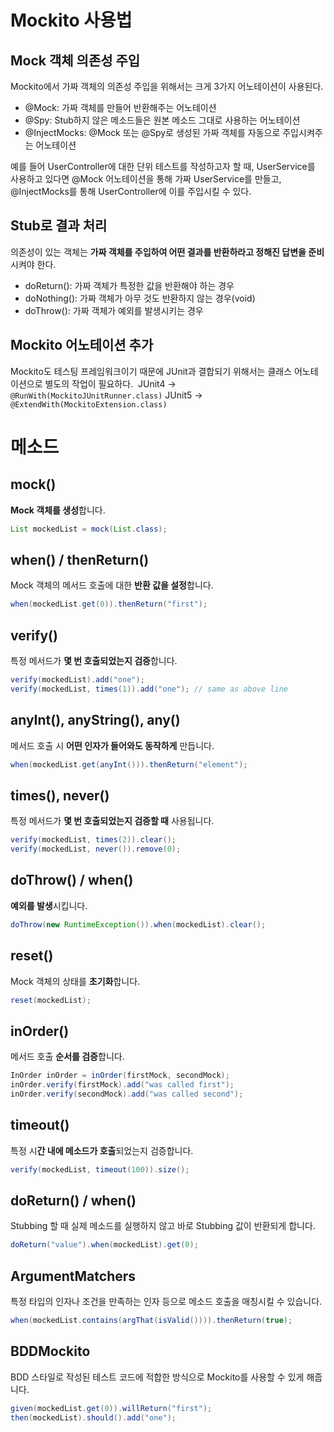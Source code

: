 # Mockito 사용법

## Mock 객체 의존성 주입
Mockito에서 가짜 객체의 의존성 주입을 위해서는 크게 3가지 어노테이션이 사용된다.

- @Mock: 가짜 객체를 만들어 반환해주는 어노테이션
- @Spy: Stub하지 않은 메소드들은 원본 메소드 그대로 사용하는 어노테이션
- @InjectMocks: @Mock 또는 @Spy로 생성된 가짜 객체를 자동으로 주입시켜주는 어노테이션

예를 들어 UserController에 대한 단위 테스트를 작성하고자 할 때, UserService를 사용하고 있다면 @Mock 어노테이션을 통해 가짜 UserService를 만들고, @InjectMocks를 통해 UserController에 이를 주입시킬 수 있다.


## Stub로 결과 처리
의존성이 있는 객체는 **가짜 객체를 주입하여 어떤 결과를 반환하라고 정해진 답변을 준비**시켜야 한다.

- doReturn(): 가짜 객체가 특정한 값을 반환해야 하는 경우
- doNothing(): 가짜 객체가 아무 것도 반환하지 않는 경우(void)
- doThrow(): 가짜 객체가 예외를 발생시키는 경우


## Mockito 어노테이션 추가
Mockito도 테스팅 프레임워크이기 때문에 JUnit과 결합되기 위해서는 클래스 어노테이션으로 별도의 작업이 필요하다. 
JUnit4 -> `@RunWith(MockitoJUnitRunner.class)`
JUnit5 -> `@ExtendWith(MockitoExtension.class)`


# 메소드
## mock()
**Mock 객체를 생성**합니다.
```java
List mockedList = mock(List.class);
```


## when() / thenReturn()
Mock 객체의 메서드 호출에 대한 **반환 값을 설정**합니다.
```java
when(mockedList.get(0)).thenReturn("first");
```


## verify()
특정 메서드가 **몇 번 호출되었는지 검증**합니다.
```java
verify(mockedList).add("one");
verify(mockedList, times(1)).add("one"); // same as above line
```


## anyInt(), anyString(), any()
메서드 호출 시 **어떤 인자가 들어와도 동작하게** 만듭니다.
```java
when(mockedList.get(anyInt())).thenReturn("element");
```


## times(), never()
특정 메서드가 **몇 번 호출되었는지 검증할 때** 사용됩니다.
```java
verify(mockedList, times(2)).clear();
verify(mockedList, never()).remove(0);
```


## doThrow() / when()
**예외를 발생**시킵니다.
```java
doThrow(new RuntimeException()).when(mockedList).clear();
```


##  reset()
Mock 객체의 상태를 **초기화**합니다.
```java
reset(mockedList);
```


## inOrder()
메서드 호출 **순서를 검증**합니다.
```java
InOrder inOrder = inOrder(firstMock, secondMock);
inOrder.verify(firstMock).add("was called first");
inOrder.verify(secondMock).add("was called second");
```


## timeout()
특정 시**간 내에 메소드가 호출**되었는지 검증합니다.
```java
verify(mockedList, timeout(100)).size();
```


## doReturn() / when()
Stubbing 할 때 실제 메소드를 실행하지 않고 바로 Stubbing 값이 반환되게 합니다. 
```java
doReturn("value").when(mockedList).get(0);
```


## ArgumentMatchers
특정 타입의 인자나 조건을 만족하는 인자 등으로 메소드 호출을 매칭시킬 수 있습니다.
```java
when(mockedList.contains(argThat(isValid()))).thenReturn(true);
```


## BDDMockito
BDD 스타일로 작성된 테스트 코드에 적합한 방식으로 Mockito를 사용할 수 있게 해줍니다. 
```java
given(mockedList.get(0)).willReturn("first"); 
then(mockedList).should().add("one");
```

